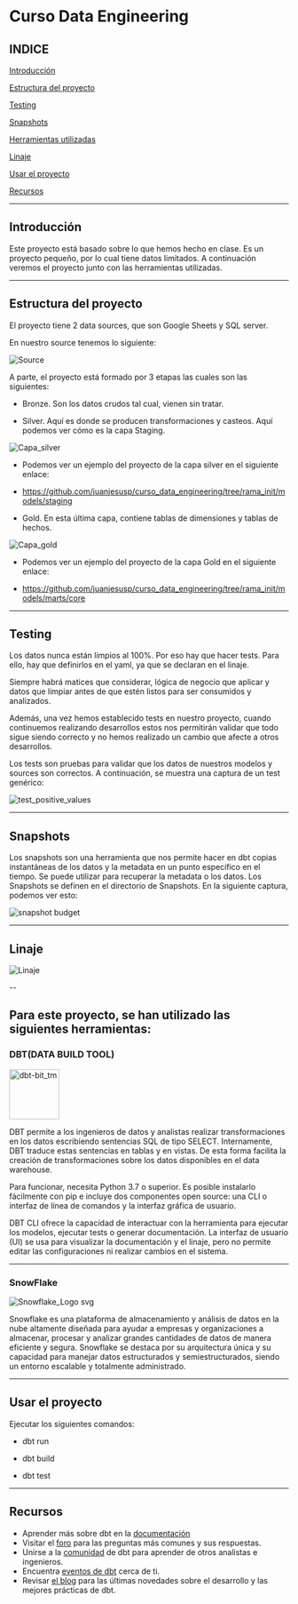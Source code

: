 # Curso Data Engineering

## **INDICE**

[Introducción](https://github.com/juanjesusp/curso_data_engineering/blob/rama_init/README.md#introducci%C3%B3n)

[Estructura del proyecto](https://github.com/juanjesusp/curso_data_engineering/blob/rama_init/README.md#estructura-del-proyecto)

[Testing](https://github.com/juanjesusp/curso_data_engineering/blob/rama_init/README.md#testing)

[Snapshots](https://github.com/juanjesusp/curso_data_engineering/blob/rama_init/README.md#snapshots)

[Herramientas utilizadas](https://github.com/juanjesusp/curso_data_engineering/blob/rama_init/README.md#para-este-proyecto-se-han-utilizado-las-siguientes-herramientas)

[Linaje](https://github.com/juanjesusp/curso_data_engineering/blob/rama_init/README.md#linaje)

[Usar el proyecto](https://github.com/juanjesusp/curso_data_engineering/blob/rama_init/README.md#usar-el-proyecto)

[Recursos](https://github.com/juanjesusp/curso_data_engineering/blob/rama_init/README.md#recursos)

---

## **Introducción**

Este proyecto está basado sobre lo que hemos hecho en clase. Es un proyecto pequeño, por lo cual tiene datos limitados. A continuación veremos el proyecto junto con las herramientas utilizadas.

---

## **Estructura del proyecto**

El proyecto tiene 2 data sources, que son Google Sheets y SQL server. 

En nuestro source tenemos lo siguiente:

![Source](https://github.com/juanjesusp/curso_data_engineering/assets/170645486/18573966-513f-40b6-ae02-92d263753e74)



A parte, el proyecto está formado por 3 etapas las cuales son las siguientes:


- Bronze. Son los datos crudos tal cual, vienen sin tratar.

- Silver. Aquí es donde se producen transformaciones y casteos. Aquí podemos ver cómo es la capa Staging.

![Capa_silver](https://github.com/juanjesusp/curso_data_engineering/assets/170645486/5da2f7d5-414c-44b0-8968-6b2229999fb7)


- Podemos ver un ejemplo del proyecto de la capa silver en el siguiente enlace:

- https://github.com/juanjesusp/curso_data_engineering/tree/rama_init/models/staging

- Gold. En esta última capa, contiene tablas de dimensiones y tablas de hechos.
  
![Capa_gold](https://github.com/juanjesusp/curso_data_engineering/assets/170645486/5525741f-6437-46fc-9e68-d559332329e2)

- Podemos ver un ejemplo del proyecto de la capa Gold en el siguiente enlace:

- https://github.com/juanjesusp/curso_data_engineering/tree/rama_init/models/marts/core


---

## **Testing**

Los datos nunca están limpios al 100%. Por eso hay que hacer tests. Para ello, hay que definirlos en el yaml, ya que se declaran en el linaje.

Siempre habrá matices que considerar, lógica de negocio que aplicar y datos que limpiar antes de que estén listos para ser consumidos y analizados. 

Además, una vez hemos establecido tests en nuestro proyecto, cuando continuemos realizando desarrollos estos nos permitirán validar que todo sigue siendo correcto y no hemos realizado un cambio que afecte a otros desarrollos.


Los tests son pruebas para validar que los datos de nuestros modelos y sources son correctos. A continuación, se muestra una captura de un test genérico:

![test_positive_values](https://github.com/juanjesusp/curso_data_engineering/assets/170645486/586769f4-ea83-4c11-8223-91db463a3efd)


---

## **Snapshots**

Los snapshots son una herramienta que nos permite hacer en dbt copias instantáneas de los datos y la metadata en un punto específico en el tiempo. Se puede utilizar para recuperar la metadata o los datos. Los Snapshots se definen en el directorio de Snapshots. En la siguiente captura, podemos ver esto:


![snapshot budget](https://github.com/juanjesusp/curso_data_engineering/assets/170645486/162f0dc1-dc56-49b9-82f7-5fe108c68082)


---


## **Linaje**

![Linaje](https://github.com/juanjesusp/curso_data_engineering/assets/170645486/56bc1a28-03be-4fc0-ae71-8d005559517e)


--

## **Para este proyecto, se han utilizado las siguientes herramientas:**

### **DBT(DATA BUILD TOOL)**

<img width="90" alt="dbt-bit_tm" src="https://github.com/juanjesusp/curso_data_engineering/assets/170645486/c662e11c-30fa-4dae-b552-477d5bb3762a">



DBT permite a los ingenieros de datos y analistas realizar transformaciones en los datos escribiendo sentencias SQL de tipo SELECT. Internamente, DBT traduce estas sentencias en tablas y en vistas. De esta forma facilita la creación de transformaciones sobre los datos disponibles en el data warehouse.

Para funcionar, necesita Python 3.7 o superior. Es posible instalarlo fácilmente con pip e incluye dos componentes open source: una CLI o interfaz de línea de comandos y la interfaz gráfica de usuario.

DBT CLI ofrece la capacidad de interactuar con la herramienta para ejecutar los modelos, ejecutar tests o generar documentación. La interfaz de usuario (UI) se usa para visualizar la documentación y el linaje, pero no permite editar las configuraciones ni realizar cambios en el sistema.

---


### **SnowFlake**

![Snowflake_Logo svg](https://github.com/juanjesusp/curso_data_engineering/assets/170645486/85aec1d9-4443-4fd6-b56a-2921c2c378d3)


Snowflake es una plataforma de almacenamiento y análisis de datos en la nube altamente diseñada para ayudar a empresas y organizaciones a almacenar, procesar y analizar grandes cantidades de datos de manera eficiente y segura. Snowflake se destaca por su arquitectura única y su capacidad para manejar datos estructurados y semiestructurados, siendo un entorno escalable y totalmente administrado. 

---

## **Usar el proyecto**

Ejecutar los siguientes comandos:

- dbt run

- dbt build

- dbt test

---

## **Recursos**

- Aprender más sobre dbt en la [documentación](https://docs.getdbt.com/docs/introduction)
- Visitar el [foro](https://discourse.getdbt.com/) para las preguntas más comunes y sus respuestas.
- Unirse a la [comunidad](http://community.getbdt.com/) de dbt para aprender de otros analistas e ingenieros.
- Encuentra [eventos de dbt](https://events.getdbt.com/) cerca de ti.
- Revisar [el blog](https://blog.getdbt.com/) para las últimas novedades sobre el desarrollo y las mejores prácticas de dbt.
